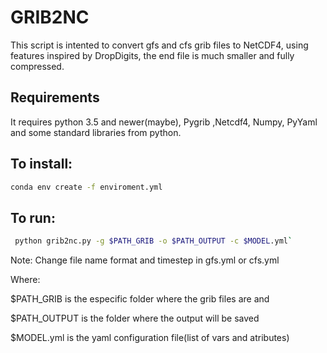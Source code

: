 # GRIB2NC

This script is intented to convert gfs and cfs grib files to NetCDF4,
using features inspired by DropDigits, the end file is much smaller and 
fully compressed.

## Requirements

It requires python 3.5 and newer(maybe), Pygrib ,Netcdf4, Numpy, PyYaml and some standard libraries from python. 

## To install:
```sh
conda env create -f enviroment.yml
```


## To run:
```sh
 python grib2nc.py -g $PATH_GRIB -o $PATH_OUTPUT -c $MODEL.yml`
```
Note:
 Change file name format and timestep in gfs.yml or cfs.yml 

Where: 

 $PATH_GRIB is the especific folder where the grib files are and 
 
 $PATH_OUTPUT is the folder where the output will be saved
 
 $MODEL.yml is the yaml configuration file(list of vars and atributes)

